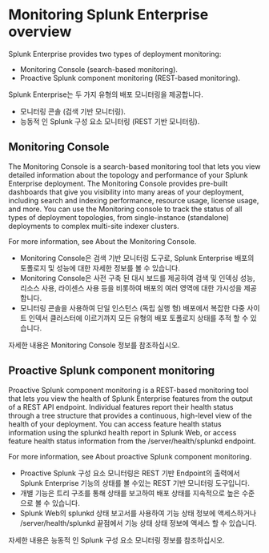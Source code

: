 # Monitoring Splunk Enterprise overview

Splunk Enterprise provides two types of deployment monitoring:

- Monitoring Console (search-based monitoring).
- Proactive Splunk component monitoring (REST-based monitoring).

Splunk Enterprise는 두 가지 유형의 배포 모니터링을 제공합니다.

- 모니터링 콘솔 (검색 기반 모니터링).
- 능동적 인 Splunk 구성 요소 모니터링 (REST 기반 모니터링).

## Monitoring Console

The Monitoring Console is a search-based monitoring tool that lets you view detailed information about the topology and performance of your Splunk Enterprise deployment. The Monitoring Console provides pre-built dashboards that give you visibility into many areas of your deployment, including search and indexing performance, resource usage, license usage, and more. You can use the Monitoring console to track the status of all types of deployment topologies, from single-instance (standalone) deployments to complex multi-site indexer clusters.

For more information, see About the Monitoring Console.

- Monitoring Console은 검색 기반 모니터링 도구로, Splunk Enterprise 배포의 토폴로지 및 성능에 대한 자세한 정보를 볼 수 있습니다.
- Monitoring Console은 사전 구축 된 대시 보드를 제공하여 검색 및 인덱싱 성능, 리소스 사용, 라이센스 사용 등을 비롯하여 배포의 여러 영역에 대한 가시성을 제공합니다.
- 모니터링 콘솔을 사용하여 단일 인스턴스 (독립 실행 형) 배포에서 복잡한 다중 사이트 인덱서 클러스터에 이르기까지 모든 유형의 배포 토폴로지 상태를 추적 할 수 있습니다.

자세한 내용은 Monitoring Console 정보를 참조하십시오.

## Proactive Splunk component monitoring

Proactive Splunk component monitoring is a REST-based monitoring tool that lets you view the health of Splunk Enterprise features from the output of a REST API endpoint. Individual features report their health status through a tree structure that provides a continuous, high-level view of the health of your deployment. You can access feature health status information using the splunkd health report in Splunk Web, or access feature health status information from the /server/health/splunkd endpoint.

For more information, see About proactive Splunk component monitoring.

- Proactive Splunk 구성 요소 모니터링은 REST 기반 Endpoint의 출력에서 Splunk Enterprise 기능의 상태를 볼 수있는 REST 기반 모니터링 도구입니다.
- 개별 기능은 트리 구조를 통해 상태를 보고하여 배포 상태를 지속적으로 높은 수준으로 볼 수 있습니다.
- Splunk Web의 splunkd 상태 보고서를 사용하여 기능 상태 정보에 액세스하거나 /server/health/splunkd 끝점에서 기능 상태 상태 정보에 액세스 할 수 있습니다.

자세한 내용은 능동적 인 Splunk 구성 요소 모니터링 정보를 참조하십시오.